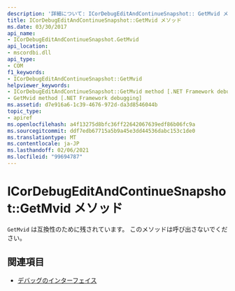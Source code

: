 ```yaml
---
description: '詳細について: ICorDebugEditAndContinueSnapshot:: GetMvid メソッド'
title: ICorDebugEditAndContinueSnapshot::GetMvid メソッド
ms.date: 03/30/2017
api_name:
- ICorDebugEditAndContinueSnapshot.GetMvid
api_location:
- mscordbi.dll
api_type:
- COM
f1_keywords:
- ICorDebugEditAndContinueSnapshot::GetMvid
helpviewer_keywords:
- ICorDebugEditAndContinueSnapshot::GetMvid method [.NET Framework debugging]
- GetMvid method [.NET Framework debugging]
ms.assetid: d7e916a6-1c39-4676-972d-da3d8546044b
topic_type:
- apiref
ms.openlocfilehash: a4f13275d8bfc36ff22642067639edf86b06fc9a
ms.sourcegitcommit: ddf7edb67715a5b9a45e3dd44536dabc153c1de0
ms.translationtype: MT
ms.contentlocale: ja-JP
ms.lasthandoff: 02/06/2021
ms.locfileid: "99694787"
---
```

# <a name="icordebugeditandcontinuesnapshotgetmvid-method"></a>ICorDebugEditAndContinueSnapshot::GetMvid メソッド

`GetMvid` は互換性のために残されています。 このメソッドは呼び出さないでください。  
  
## <a name="see-also"></a>関連項目

- [デバッグのインターフェイス](debugging-interfaces.md)
